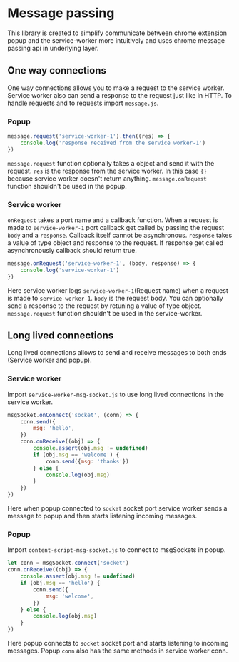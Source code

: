 # Message passing

This library is created to simplify communicate between chrome extension popup and the service-worker more intuitively and uses chrome message passing api in underlying layer.

## One way connections

One way connections allows you to make a request to the service worker. Service worker also can send a response to the request just like in HTTP.
To handle requests and to requests import `message.js`.

### Popup

```js
message.request('service-worker-1').then((res) => {
	console.log('response received from the service worker-1')
})
```

`message.request` function optionally takes a object and send it with the request.
`res` is the response from the service worker. In this case `{}` because service worker doesn't return anything.
`message.onRequest` function shouldn't be used in the popup.

### Service worker

`onRequest` takes a port name and a callback function. When a request is made to `service-worker-1` port callback get called by passing the request `body` and a `response`.
Callback itself cannot be asynchronous.
`response` takes a value of type object and response to the request. If response get called asynchronously callback should return true.

```js
message.onRequest('service-worker-1', (body, response) => {
	console.log('service-worker-1')
})
```

Here service worker logs `service-worker-1`(Request name) when a request is made to `service-worker-1`.
`body` is the request body. You can optionally send a response to the request by retuning a value of type object.
`message.request` function shouldn't be used in the service-worker.

## Long lived connections

Long lived connections allows to send and receive messages to both ends (Service worker and popup).

### Service worker

Import `service-worker-msg-socket.js` to use long lived connections in the service worker.

```js
msgSocket.onConnect('socket', (conn) => {
	conn.send({
		msg: 'hello',
	})
	conn.onReceive((obj) => {
		console.assert(obj.msg != undefined)
		if (obj.msg == 'welcome') {
			conn.send({msg: 'thanks'})
		} else {
			console.log(obj.msg)
		}
	})
})
```

Here when popup connected to `socket` socket port service worker sends a message to popup and then starts listening incoming messages.

### Popup

Import `content-script-msg-socket.js` to connect to msgSockets in popup.

```js
let conn = msgSocket.connect('socket')
conn.onReceive((obj) => {
	console.assert(obj.msg != undefined)
	if (obj.msg == 'hello') {
		conn.send({
			msg: 'welcome',
		})
	} else {
		console.log(obj.msg)
	}
})
```

Here popup connects to `socket` socket port and starts listening to incoming messages. Popup `conn` also has the same methods in service worker conn.
